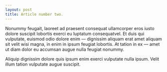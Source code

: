 ```yaml
---
layout: post
title: Article number two.
---
```


Nonummy feugait, laoreet ad praesent consequat ullamcorper eros iusto dolore suscipit lobortis exerci eu luptatum consequatvel. Et duis qui vulputate, euismod odio dolore enim — dignissim aliquam erat amet aliquam sit velit wisi magna, in enim in ipsum feugiat lobortis. At tation in ex — amet ut diam dolor eu accumsan augue nulla feugiat nonummy.

Aliquip dignissim dolore quis ipsum enim exerci vulputate nulla ipsum. Velit illum tation vulputate augue suscipit.

